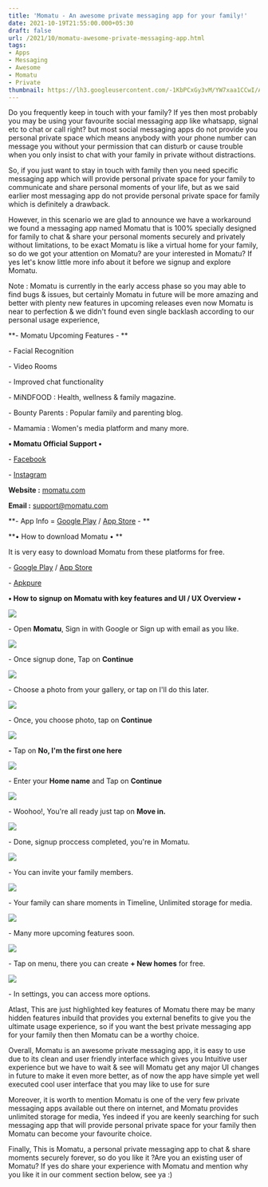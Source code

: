 ```yaml
---
title: 'Momatu - An awesome private messaging app for your family!'
date: 2021-10-19T21:55:00.000+05:30
draft: false
url: /2021/10/momatu-awesome-private-messaging-app.html
tags: 
- Apps
- Messaging
- Awesome
- Momatu
- Private
thumbnail: https://lh3.googleusercontent.com/-1KbPCxGy3vM/YW7xaa1CCwI/AAAAAAAAG_w/qxzOiPZNKfkbwWwTyBlCHw9yZRVxv6qRQCLcBGAsYHQ/s1600/1634660706850688-0.png
---
```


  

Do you frequently keep in touch with your family? If yes then most probably you may be using your favourite social messaging app like whatsapp, signal etc to chat or call right? but most social messaging apps do not provide you personal private space which means anybody with your phone number can message you without your permission that can disturb or cause trouble when you only insist to chat with your family in private without distractions.

  

So, if you just want to stay in touch with family then you need specific messaging app which will provide personal private space for your family to communicate and share personal moments of your life, but as we said earlier most messaging app do not provide personal private space for family which is definitely a drawback.

  

However, in this scenario we are glad to announce we have a workaround we found a messaging app named Momatu that is 100% specially designed for family to chat & share your personal moments securely and privately without limitations, to be exact Momatu is like a virtual home for your family, so do we got your attention on Momatu? are your interested in Momatu? If yes let's know little more info about it before we signup and explore Momatu.

  

Note : Momatu is currently in the early access phase so you may able to find bugs & issues, but certainly Momatu in future will be more amazing and better with plenty new features in upcoming releases even now Momatu is near to perfection & we didn't found even single backlash according to our personal usage experience, 

**\- Momatu Upcoming Features - **

  

\- Facial Recognition

  

\- Video Rooms

  

\- Improved chat functionality

  

\- MiNDFOOD : Health, wellness & family magazine. 

  

\- Bounty Parents : Popular family and parenting blog.

  

\- Mamamia : Women's media platform and many more.

  

**• Momatu Official Support •**

  

\- [Facebook](https://www.facebook.com/momatuapp/)

\- [Instagram](https://www.instagram.com/momatuapp/)

**Website :** [momatu.com](https://www.momatu.com/)

**Email :** [support@momatu.com](mailto:support@momatu.com)

**\- App Info = [Google Play](https://play.google.com/store/apps/details?id=com.momatu.android) / [App Store](https://play.google.com/store/apps/details?id=com.momatu.android) - **

**• How to download Momatu • **

It is very easy to download Momatu from these platforms for free.

  

\- [Google Play](https://play.google.com/store/apps/details?id=com.momatu.android) / [App Store](https://play.google.com/store/apps/details?id=com.momatu.android)

\- [Apkpure](https://m.apkpure.com/momatu-private-family-messaging/com.momatu.android/amp)

  

**• How to signup on Momatu with key features and UI / UX Overview •**

 **![](https://lh3.googleusercontent.com/-4UU5RC4G9qQ/YW7xY_bR61I/AAAAAAAAG_s/-tsD99uc9fA-b765D76ra_z6PFCNgp2ZQCLcBGAsYHQ/s1600/1634660699148971-1.png)** 

\- Open **Momatu**, Sign in with Google or Sign up with email as you like.

  

 ![](https://lh3.googleusercontent.com/-AYrjpAYYGKQ/YW7xW5Q1r0I/AAAAAAAAG_o/j378TnPNMsEUjBSgrQgjxLjUUtAOKAYxgCLcBGAsYHQ/s1600/1634660693350628-2.png) 

  

\- Once signup done, Tap on **Continue**

  

 ![](https://lh3.googleusercontent.com/-grrVOYswlAI/YW7xVcaW7KI/AAAAAAAAG_k/WuPYee2jNPMTqPqkrIFAnV1qKwKKmVYBQCLcBGAsYHQ/s1600/1634660688451557-3.png) 

  

\- Choose a photo from your gallery, or tap on I'll do this later.

  

 ![](https://lh3.googleusercontent.com/-C2ijHUSrfmA/YW7xUJAKqAI/AAAAAAAAG_c/BYGDEbcMVgoDqs8QtHk1Dio8dGJzYeEKQCLcBGAsYHQ/s1600/1634660684131180-4.png) 

  

\- Once, you choose photo, tap on **Continue**

 **![](https://lh3.googleusercontent.com/-VBff3p5vXyY/YW7xTLrpM5I/AAAAAAAAG_Y/N9C3ZCZ-5_EtapOOxKY40qbQHA3_YDy_QCLcBGAsYHQ/s1600/1634660679152896-5.png)** 

**\-** Tap on **No, I'm the first one here**

  

 **![](https://lh3.googleusercontent.com/-Kg1yA-VGJBk/YW7xR38Y-VI/AAAAAAAAG_U/E1HwQ2BI-3Qg_-g1WGEZOHeDxN093K6AACLcBGAsYHQ/s1600/1634660673810739-6.png)** 

\- Enter your **Home name** and Tap on **Continue**

  

 ![](https://lh3.googleusercontent.com/-n452DoVxtV8/YW7xQciM4PI/AAAAAAAAG_Q/X4SfL3W3sI8jtqOVT4tRK9IVGNjYmVe3QCLcBGAsYHQ/s1600/1634660668983041-7.png) 

  

\- Woohoo!, You're all ready just tap on **Move in.**

 **![](https://lh3.googleusercontent.com/-_yrW2gBQxZo/YW7xNQ6Dg4I/AAAAAAAAG_M/dgLtuzgVGNoktlXx6LvjcpRHBuKm5mhEgCLcBGAsYHQ/s1600/1634660627874698-8.png)** 

  

\- Done, signup proccess completed, you're in Momatu.

  

 ![](https://lh3.googleusercontent.com/-3jLGRU7rUl4/YW7xE7sTBaI/AAAAAAAAG_I/vxKVVjZILP8lD6nZtrPSnzgE2zAj44ikQCLcBGAsYHQ/s1600/1634660532596631-9.png) 

  

\- You can invite your family members.

  

 ![](https://lh3.googleusercontent.com/-QSLZkiyPoC0/YW7wtGdHhWI/AAAAAAAAG-8/Y7TxzEV8454TEX8BHL8b_-2cZYBavnm-QCLcBGAsYHQ/s1600/1634660523204707-10.png) 

  

  

\- Your family can share moments in Timeline, Unlimited storage for media.

  

 ![](https://lh3.googleusercontent.com/-nTWMSv7oYUA/YW7wqujWZMI/AAAAAAAAG-4/IQkWVA7DI2AbB3XWCUfZUyBf-DJjkdcngCLcBGAsYHQ/s1600/1634660210688260-11.png) 

  

  

\- Many more upcoming features soon. 

  

 ![](https://lh3.googleusercontent.com/-3Tt0u-Gk5c4/YW7vcsuNaYI/AAAAAAAAG-w/rvxde3Dgr6sPthho78Q8EKSkMcnlR5MIQCLcBGAsYHQ/s1600/1634660101001590-12.png) 

  

  

  

\- Tap on menu, there you can create **\+ New homes** for free.

  

 ![](https://lh3.googleusercontent.com/-SXd8PBK78ng/YW7vBLSmezI/AAAAAAAAG-o/7xQlyrzQJQEvHxJAnAJdDf0NRjLch3XygCLcBGAsYHQ/s1600/1634660080029957-13.png) 

  

\- In settings, you can access more options.

  

Atlast, This are just highlighted key features of Momatu there may be many hidden features inbuild that provides you external benefits to give you the ultimate usage experience, so if you want the best private messaging app for your family then then Momatu can be a worthy choice.

  

Overall, Momatu is an awesome private messaging app, it is easy to use due to its clean and user friendly interface which gives you Intuitive user experience but we have to wait & see will Momatu get any major UI changes in future to make it even more better, as of now the app have simple yet well executed cool user interface that you may like to use for sure

  

Moreover, it is worth to mention Momatu is one of the very few private messaging apps available out there on internet, and Momatu provides unlimited storage for media, Yes indeed if you are keenly searching for such messaging app that will provide personal private space for your family then Momatu can become your favourite choice.

  

Finally, This is Momatu, a personal private messaging app to chat & share moments securely forever, so do you like it ?Are you an existing user of Momatu? If yes do share your experience with Momatu and mention why you like it in our comment section below, see ya :)